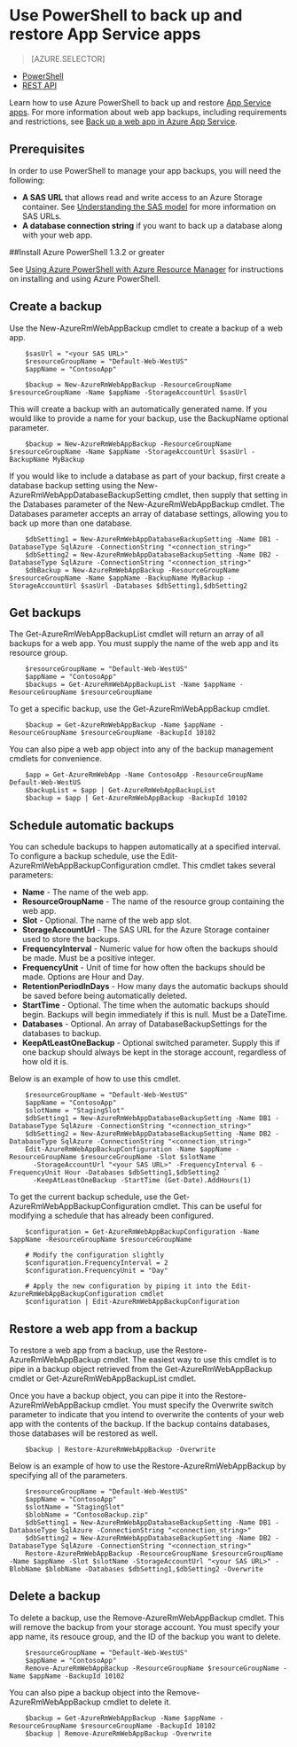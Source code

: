 <properties
	pageTitle="Use PowerShell to back up and restore App Service apps"
	description="Learn how to use PowerShell to back up and restore an app in Azure App Service"
	services="app-service"
	documentationCenter=""
	authors="NKing92"
	manager="wpickett"
    editor="" />

<tags
	ms.service="app-service"
	ms.workload="na"
	ms.tgt_pltfrm="na"
	ms.devlang="na"
	ms.topic="article"
	ms.date="05/17/2016"
	ms.author="nicking"/>
# Use PowerShell to back up and restore App Service apps

> [AZURE.SELECTOR]
- [PowerShell](websites-powershell-backup.md)
- [REST API](websites-csm-backup.md)

Learn how to use Azure PowerShell to back up and restore [App Service apps](https://azure.microsoft.com/services/app-service/web/). For more information about web app backups, including requirements and restrictions, see [Back up a web app in Azure App Service](./web-sites-backup.md).

## Prerequisites
In order to use PowerShell to manage your app backups, you will need the following:

- **A SAS URL** that allows read and write access to an Azure Storage container. See [Understanding the SAS model](../storage/storage-dotnet-shared-access-signature-part-1.md) for more information on SAS URLs.
- **A database connection string** if you want to back up a database along with your web app.

##Install Azure PowerShell 1.3.2 or greater

See [Using Azure PowerShell with Azure Resource Manager](../powershell-install-configure.md) for instructions on installing and using Azure PowerShell.

## Create a backup

Use the New-AzureRmWebAppBackup cmdlet to create a backup of a web app.

		$sasUrl = "<your SAS URL>"
		$resourceGroupName = "Default-Web-WestUS"
		$appName = "ContosoApp"

		$backup = New-AzureRmWebAppBackup -ResourceGroupName $resourceGroupName -Name $appName -StorageAccountUrl $sasUrl

This will create a backup with an automatically generated name. If you would like to provide a name for your backup, use the BackupName optional parameter.

		$backup = New-AzureRmWebAppBackup -ResourceGroupName $resourceGroupName -Name $appName -StorageAccountUrl $sasUrl -BackupName MyBackup

If you would like to include a database as part of your backup, first create a database backup setting using the New-AzureRmWebAppDatabaseBackupSetting cmdlet, then supply that setting in the Databases parameter of the New-AzureRmWebAppBackup cmdlet. The Databases parameter accepts an array of database settings, allowing you to back up more than one database.

		$dbSetting1 = New-AzureRmWebAppDatabaseBackupSetting -Name DB1 -DatabaseType SqlAzure -ConnectionString "<connection_string>"
		$dbSetting2 = New-AzureRmWebAppDatabaseBackupSetting -Name DB2 -DatabaseType SqlAzure -ConnectionString "<connection_string>"
		$dbBackup = New-AzureRmWebAppBackup -ResourceGroupName $resourceGroupName -Name $appName -BackupName MyBackup -StorageAccountUrl $sasUrl -Databases $dbSetting1,$dbSetting2

## Get backups

The Get-AzureRmWebAppBackupList cmdlet will return an array of all backups for a web app. You must supply the name of the web app and its resource group.

		$resourceGroupName = "Default-Web-WestUS"
		$appName = "ContosoApp"
		$backups = Get-AzureRmWebAppBackupList -Name $appName -ResourceGroupName $resourceGroupName

To get a specific backup, use the Get-AzureRmWebAppBackup cmdlet.

		$backup = Get-AzureRmWebAppBackup -Name $appName -ResourceGroupName $resourceGroupName -BackupId 10102

You can also pipe a web app object into any of the backup management cmdlets for convenience.

		$app = Get-AzureRmWebApp -Name ContosoApp -ResourceGroupName Default-Web-WestUS
		$backupList = $app | Get-AzureRmWebAppBackupList
		$backup = $app | Get-AzureRmWebAppBackup -BackupId 10102

## Schedule automatic backups

You can schedule backups to happen automatically at a specified interval. To configure a backup schedule, use the Edit-AzureRmWebAppBackupConfiguration cmdlet. This cmdlet takes several parameters:

- **Name** - The name of the web app.
- **ResourceGroupName** - The name of the resource group containing the web app.
- **Slot** - Optional. The name of the web app slot.
- **StorageAccountUrl** - The SAS URL for the Azure Storage container used to store the backups.
- **FrequencyInterval** - Numeric value for how often the backups should be made. Must be a positive integer.
- **FrequencyUnit** - Unit of time for how often the backups should be made. Options are Hour and Day.
- **RetentionPeriodInDays** - How many days the automatic backups should be saved before being automatically deleted.
- **StartTime** - Optional. The time when the automatic backups should begin. Backups will begin immediately if this is null. Must be a DateTime.
- **Databases** - Optional. An array of DatabaseBackupSettings for the databases to backup.
- **KeepAtLeastOneBackup** - Optional switched parameter. Supply this if one backup should always be kept in the storage account, regardless of how old it is.

Below is an example of how to use this cmdlet.

		$resourceGroupName = "Default-Web-WestUS"
		$appName = "ContosoApp"
		$slotName = "StagingSlot"
		$dbSetting1 = New-AzureRmWebAppDatabaseBackupSetting -Name DB1 -DatabaseType SqlAzure -ConnectionString "<connection_string>"
		$dbSetting2 = New-AzureRmWebAppDatabaseBackupSetting -Name DB2 -DatabaseType SqlAzure -ConnectionString "<connection_string>"
		Edit-AzureRmWebAppBackupConfiguration -Name $appName -ResourceGroupName $resourceGroupName -Slot $slotName `
		  -StorageAccountUrl "<your SAS URL>" -FrequencyInterval 6 -FrequencyUnit Hour -Databases $dbSetting1,$dbSetting2 `
		  -KeepAtLeastOneBackup -StartTime (Get-Date).AddHours(1)

To get the current backup schedule, use the Get-AzureRmWebAppBackupConfiguration cmdlet. This can be useful for modifying a schedule that has already been configured.

		$configuration = Get-AzureRmWebAppBackupConfiguration -Name $appName -ResourceGroupName $resourceGroupName

		# Modify the configuration slightly
		$configuration.FrequencyInterval = 2
		$configuration.FrequencyUnit = "Day"

		# Apply the new configuration by piping it into the Edit-AzureRmWebAppBackupConfiguration cmdlet
		$configuration | Edit-AzureRmWebAppBackupConfiguration

## Restore a web app from a backup

To restore a web app from a backup, use the Restore-AzureRmWebAppBackup cmdlet. The easiest way to use this cmdlet is to pipe in a backup object retrieved from the Get-AzureRmWebAppBackup cmdlet or Get-AzureRmWebAppBackupList cmdlet.

Once you have a backup object, you can pipe it into the Restore-AzureRmWebAppBackup cmdlet. You must specify the Overwrite switch parameter to indicate that you intend to overwrite the contents of your web app with the contents of the backup. If the backup contains databases, those databases will be restored as well.

		$backup | Restore-AzureRmWebAppBackup -Overwrite

Below is an example of how to use the Restore-AzureRmWebAppBackup by specifying all of the parameters.

		$resourceGroupName = "Default-Web-WestUS"
		$appName = "ContosoApp"
		$slotName = "StagingSlot"
		$blobName = "ContosoBackup.zip"
		$dbSetting1 = New-AzureRmWebAppDatabaseBackupSetting -Name DB1 -DatabaseType SqlAzure -ConnectionString "<connection_string>"
		$dbSetting2 = New-AzureRmWebAppDatabaseBackupSetting -Name DB2 -DatabaseType SqlAzure -ConnectionString "<connection_string>"
		Restore-AzureRmWebAppBackup -ResourceGroupName $resourceGroupName -Name $appName -Slot $slotName -StorageAccountUrl "<your SAS URL>" -BlobName $blobName -Databases $dbSetting1,$dbSetting2 -Overwrite

## Delete a backup

To delete a backup, use the Remove-AzureRmWebAppBackup cmdlet. This will remove the backup from your storage account. You must specify your app name, its resouce group, and the ID of the backup you want to delete.

		$resourceGroupName = "Default-Web-WestUS"
		$appName = "ContosoApp"
		Remove-AzureRmWebAppBackup -ResourceGroupName $resourceGroupName -Name $appName -BackupId 10102

You can also pipe a backup object into the Remove-AzureRmWebAppBackup cmdlet to delete it.

		$backup = Get-AzureRmWebAppBackup -Name $appName -ResourceGroupName $resourceGroupName -BackupId 10102
		$backup | Remove-AzureRmWebAppBackup -Overwrite
